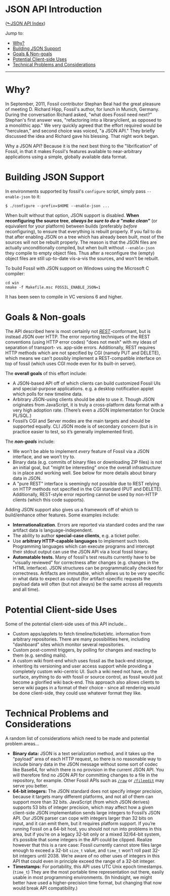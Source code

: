 # JSON API Introduction
([&#x2b11;JSON API Index](index.md))

Jump to:

* [Why?](#why)
* [Building JSON Support](#builing)
* [Goals & Non-goals](#goals)
* [Potential Client-side Uses](#potential-uses)
* [Technical Problems and Considerations](#considerations)

---

<a id="why"></a>
# Why?

In September, 2011, Fossil contributor Stephan Beal had the great
pleasure of meeting D. Richard Hipp, Fossil's author, for lunch in
Munich, Germany. During the conversation Richard asked, "what does
Fossil need next?" Stephan's first answer was, "refactoring into a
library/client, as opposed to a monolithic app." We very quickly
agreed that the effort required would be "herculean," and second
choice was voiced, "a JSON API." They briefly discussed the idea and
Richard gave his blessing.  That night work began.

Why a JSON API? Because it is the next best thing to the
"librification" of Fossil, in that it makes Fossil's features
available to near-arbitrary applications using a simple, globally
available data format.

<a id="building"></a>
# Building JSON Support

In environments supported by fossil's `configure` script,
simply pass `--enable-json` to it:

```
$ ./configure --prefix=$HOME --enable-json ...
```

When built without that option, JSON support is disabled. **When
reconfiguring the source tree**, ***always be sure to do a "make
clean"*** (or equivalent for your platform) between builds (preferably
*before* reconfiguring), to ensure that everything is rebuilt properly.
If you fail to do that after enabling JSON on a tree which has already
been built, most of the sources will not be rebuilt properly. The reason
is that the JSON files are actually unconditionally compiled, but when
built without `--enable-json` they compile to empty object files. Thus
after a reconfigure the (empty) object files are still up-to-date
vis-a-vis the sources, and won't be rebuilt.

To build Fossil with JSON support on Windows using the Microsoft C
compiler:

```
cd win
nmake -f Makefile.msc FOSSIL_ENABLE_JSON=1
```

It has been seen to compile in VC versions 6 and higher.

<a id="goals"></a>
# Goals & Non-goals

The API described here is most certainly not
[*REST*](http://en.wikipedia.org/wiki/Representational_state_transfer)-conformant,
but is instead JSON over HTTP. The error reporting techniques of the
REST conventions (using HTTP error codes) "does not mesh" with my ideas
of separation of transport- vs. app-side errors. Additionally, REST
requires HTTP methods which are not specified by CGI (namely PUT and
DELETE), which means we can't possibly implement a REST-compatible
interface on top of fossil (which uses CGI mode even for its built-in
server).

The **overall goals** of this effort include:

-   A JSON-based API off of which clients can build customized Fossil
    UIs and special-purpose applications. e.g. a desktop notification
    applet which polls for new timeline data.
-   Arbitrary JSON-using clients should be able to use it. Though JSON
    originates from JavaScript, it is truly a cross-platform data format
    with a very high adoption rate. (There’s even a JSON implementation
    for Oracle PL/SQL.)
-   Fossil’s CGI and Server modes are the main targets and should be
    supported equally. CLI JSON mode is of secondary concern (but is in
    practice easier to test, so it’s generally implemented first).

The ***non-goals*** include:

-   We won’t be able to implement *every* feature of Fossil via a JSON
    interface, and we won’t try to.
-   Binary data (e.g. commits of binary files or downloading ZIP files)
    is not an initial goal, but "might be interesting" once the overall
    infrastructure is in place and working well. See below for more
    details about binary data in JSON.
-   A "pure REST" interface is seemingly not possible due to REST
    relying on HTTP methods not specified in the CGI standard (PUT and
    DELETE). Additionally, REST-style error reporting cannot be used by
    non-HTTP clients (which this code supports).

Adding JSON support also gives us a framework off of which to
build/enhance other features. Some examples include:

-   **Internationalization**. Errors are reported via standard codes and
    the raw artifact data is language-independent.
-   The ability to author **special-case clients**, e.g. a ticket
    poller.
-   Use **arbitrary HTTP-capable languages** to implement such tools.
    Programming languages which can execute programs and intercept their
    stdout output can use the JSON API via a local fossil binary.
-   **Automatable tests.** Many of fossil's test results currently have
    to be "visually reviewed" for correctness after changes (e.g.
    changes in the HTML interface). JSON structures can be
    programmatically checked for correctness. Artifacts are immutable,
    which allows us to be very specific in what data to expect as output
    (for artifact-specific requests the payload data will often (but not
    always) be the same across all requests and all time).

<a id="potential-uses"></a>
# Potential Client-side Uses

Some of the potential client-side uses of this API include...

-   Custom apps/applets to fetch timeline/ticket/etc. information from
    arbitrary repositories. There are many possibilities here, including
    "dashboard" sites which monitor several repositories.
-   Custom post-commit triggers, by polling for changes and reacting to
    them (e.g. sending mails).
-   A custom wiki front-end which uses fossil as the back-end storage,
    inheriting its versioning and user access support while providing a
    completely custom wiki-centric UI. Such a wiki need not have, on the
    surface, anything to do with fossil or source control, as fossil
    would just become a glorified wiki back-end. This approach also
    allows clients to serve wiki pages in a format of their choice -
    since all rendering would be done client-side, they could use
    whatever format they like.


<a id="considerations"></a>
# Technical Problems and Considerations

A random list of considerations which need to be made and potential
problem areas...

-   **Binary data:** JSON is a text serialization method, and it takes
    up the “payload” area of each HTTP request, so there is no
    reasonable way to include binary data in the JSON message without
    some sort of codec like Base64, for which there is no provision in
    the current JSON API. You will therefore find no JSON API for
    committing changes to a file in the repository, for example. Other
    Fossil APIs such as [`/raw`](/help/www/raw) or
    [`/fileedit`](../fileedit-page.md) may serve you better.
-   **64-bit integers:** The JSON standard does not specify integer precision,
    because it targets many different platforms, and not all of
    them can support more than 32 bits. JavaScript (from which JSON
    derives) supports 53 bits of integer precision, which may affect how
    a given client-side JSON implementation sends large integers to Fossil’s JSON
    API. Our JSON parser can cope with integers larger than 32 bits on input, and it
    can emit them, but it requires platform support. If you’re running
    Fossil on a 64-bit host, you should not run into problems in
    this area, but if you’re on a legacy 32-bit only or a mixed 32/64-bit
    system, it’s possible that some integers in the API could be
    clipped. Realize however that this is a rare case: Fossil currently
    cannot store files large enough to exceed a 32-bit `size_t` value,
    and `time_t` won’t roll past 32-bit integers until 2038. We’re aware
    of no other uses of integers in this API that could even in
    principle exceed the range of a 32-bit integer.
-   **Timestamps:** For portability, this API uses UTC Unix epoch
    timestamps. (`time_t`) They are the most portable time representation out
    there, easily usable in most programming environments. (In
    hindsight, we might better have used a higher-precision time format,
    but changing that now would break API compatibility.)
